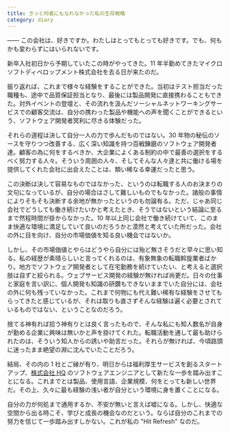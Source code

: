 ```yaml
---
title: きっと何者にもなれなかった私の生存戦略
category: diary
---
```


―― この会社は、好きですか。わたしはとってもとっても好きです。でも、何もかも変わらずにはいられないです。

新卒入社初日から予期していたこの時がやってきた。11 年半勤めてきたマイクロソフトディベロップメント株式会社を去る日が来たのだ。

振り返れば、これまで様々な経験をすることができた。当初はテスト担当だった職種も、途中で品質保証担当となり、最後には製品開発に直接携わることもできた。対外イベントの登壇と、その流れを汲んだソーシャルネットワーキングサービスでの顧客交流は、自分の携わった製品や機能への声を聞くことができるという、ソフトウェア開発者冥利に尽きる体験だった。

それらの道程は決して自分一人の力で歩んだものではない。30 年物の秘伝のソースを守りつつ改善する、広く深い知識を持つ百戦錬磨のソフトウェア開発者達。顧客の為に何をするべきか、大企業によくある制約の中で最善の選択をするべく努力する人々。そういう周囲の人々、そしてそんな人々達と共に働ける場を提供してくれた会社に出会えたことは、類い稀なる幸運だったと思う。

この決断は決して容易なものではなかった、というのは転職する人のお決まりの文句になっているが、自分の場合はさして難しいものでもなかった。諸般の事情によりそもそも決断する余地が無かったというのも勿論有る。ただ、じゃあ同じ会社でどうしても働き続けたいかと考えたとき、そうではないという結論に至るまで然程時間が掛からなかった。10 年以上同じ会社で働き続けていて、このまま快適な環境に満足していて良いのだろうかと漠然と考えていた所だった。会社の外に目を向け、自分の市場価値を知る良い機会ではないか。

しかし、その市場価値とやらはどうやら自分には殆ど無さそうだと早々に思い知る。私の経歴が素晴らしいと言ってくれるのは、有象無象の転職斡旋業者ばかり。地方でソフトウェア開発者として在宅勤務を続けていたい、と考えると選択肢は自ずと絞られる。ウェブサービス開発の経験が無ければ尚更だ。日々の仕事と家庭を言い訳に、個人開発も知識の研鑽もできないままでいた自分には、会社の外に何も残っていなかった。これまで何物にも代え難い稀有な経験をさせてもらってきたと感じているが、それは取りも直さずそんな経験は遍く必要とされているものではない、ということなのだろう。

捨てる神有れば拾う神有りとは良く言ったもので、そんな私にも知人数名が自身が勤める企業に興味は無いかと声を掛けてくれた。転職活動を通して最も助けられたのは、そういう知人からの誘いや助言だった。それらが無ければ、今頃路頭に迷ったまま絶望の淵に沈んでいたことだろう。

結局、その内の 1 社とご縁が有り、明日からは福利厚生サービスを創るスタートアップ、[株式会社 HQ](https://hq-hq.co.jp/) のソフトウェアエンジニアとして新たな一歩を踏み出すことになる。これまでとは製品、使用言語、企業規模、何をとっても新しい世界だ。その上、久々に最も経験の浅い者が自分という環境に身を置くことになる。

自分の力が何処まで通用するか、不安が無いと言えば嘘になる。しかし、快適な空間から出る時こそ、学びと成長の機会なのだという。ならば自分のこれまでの努力を信じて一歩踏み出すしかない。これが私の "Hit Refresh" なのだ。
